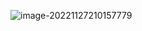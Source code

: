 ![image-20221127210157779](C:\Users\jllt1\AppData\Roaming\Typora\typora-user-images\image-20221127210157779.png)